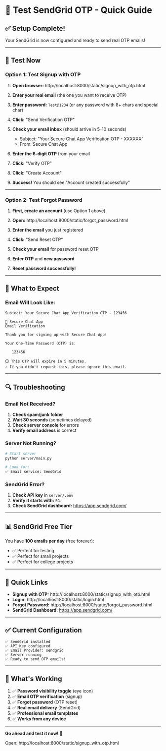 # 🧪 Test SendGrid OTP - Quick Guide

## ✅ Setup Complete!

Your SendGrid is now configured and ready to send real OTP emails!

---

## 🚀 Test Now

### Option 1: Test Signup with OTP

1. **Open browser:** http://localhost:8000/static/signup_with_otp.html

2. **Enter your real email** (the one you want to receive OTP)

3. **Enter password:** `Test@1234` (or any password with 8+ chars and special char)

4. **Click:** "Send Verification OTP"

5. **Check your email inbox** (should arrive in 5-10 seconds)
   - Subject: "Your Secure Chat App Verification OTP - XXXXXX"
   - From: Secure Chat App

6. **Enter the 6-digit OTP** from your email

7. **Click:** "Verify OTP"

8. **Click:** "Create Account"

9. **Success!** You should see "Account created successfully"

---

### Option 2: Test Forgot Password

1. **First, create an account** (use Option 1 above)

2. **Open:** http://localhost:8000/static/forgot_password.html

3. **Enter the email** you just registered

4. **Click:** "Send Reset OTP"

5. **Check your email** for password reset OTP

6. **Enter OTP** and **new password**

7. **Reset password successfully!**

---

## 📧 What to Expect

### Email Will Look Like:

```
Subject: Your Secure Chat App Verification OTP - 123456

🔐 Secure Chat App
Email Verification

Thank you for signing up with Secure Chat App!

Your One-Time Password (OTP) is:

   123456

⏱️ This OTP will expire in 5 minutes.
⚠️ If you didn't request this, please ignore this email.
```

---

## 🔍 Troubleshooting

### Email Not Received?

1. **Check spam/junk folder**
2. **Wait 30 seconds** (sometimes delayed)
3. **Check server console** for errors
4. **Verify email address** is correct

### Server Not Running?

```bash
# Start server
python server/main.py

# Look for:
✅ Email service: SendGrid
```

### SendGrid Error?

1. **Check API key** in `server/.env`
2. **Verify it starts with:** `SG.`
3. **Check SendGrid dashboard:** https://app.sendgrid.com/

---

## 📊 SendGrid Free Tier

You have **100 emails per day** (free forever):
- ✅ Perfect for testing
- ✅ Perfect for small projects
- ✅ Perfect for college projects

---

## 🎯 Quick Links

- **Signup with OTP:** http://localhost:8000/static/signup_with_otp.html
- **Login:** http://localhost:8000/static/login.html
- **Forgot Password:** http://localhost:8000/static/forgot_password.html
- **SendGrid Dashboard:** https://app.sendgrid.com/

---

## ✅ Current Configuration

```
✅ SendGrid installed
✅ API Key configured
✅ Email Provider: sendgrid
✅ Server running
✅ Ready to send OTP emails!
```

---

## 🎉 What's Working

1. ✅ **Password visibility toggle** (eye icon)
2. ✅ **Email OTP verification** (signup)
3. ✅ **Forgot password** (OTP reset)
4. ✅ **Real email delivery** (SendGrid)
5. ✅ **Professional email templates**
6. ✅ **Works from any device**

---

**Go ahead and test it now!** 🚀

Open: http://localhost:8000/static/signup_with_otp.html
